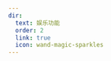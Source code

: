 ```yaml
---
dir:
  text: 娱乐功能
  order: 2
  link: true
  icon: wand-magic-sparkles
---
```


<Catalog base='/tuyile' />